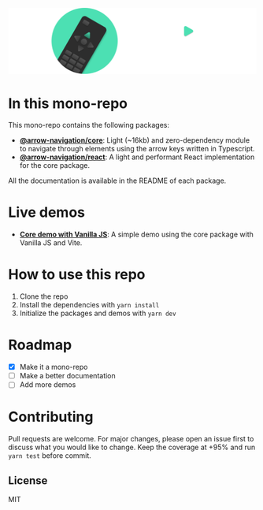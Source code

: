 ![image](assets/logo.png)

# In this mono-repo

This mono-repo contains the following packages:

- [**@arrow-navigation/core**](packages/an-core/README.md): Light (~16kb) and zero-dependency module to navigate through elements using the arrow keys written in Typescript.
- [**@arrow-navigation/react**](packages/an-react/README.md): A light and performant React implementation for the core package.

All the documentation is available in the README of each package.

# Live demos

- [**Core demo with Vanilla JS**](https://arrow-navigation-demo.vercel.app/): A simple demo using the core package with Vanilla JS and Vite.

# How to use this repo

1. Clone the repo
2. Install the dependencies with `yarn install`
3. Initialize the packages and demos with `yarn dev`

# Roadmap

- [x] Make it a mono-repo
- [ ] Make a better documentation
- [ ] Add more demos

# Contributing

Pull requests are welcome. For major changes, please open an issue first to discuss what you would like to change. Keep the coverage at +95% and run `yarn test` before commit.

## License

MIT
